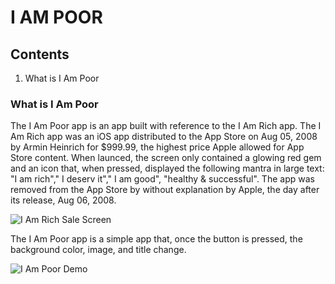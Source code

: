 # I AM POOR

## Contents

1. What is I Am Poor



### What is I Am Poor

The I Am Poor app is an app built with reference to the I Am Rich app. The I Am Rich app was an iOS app distributed to the App Store on Aug 05, 2008 by Armin Heinrich for $999.99, the highest price Apple allowed for App Store content. When launced, the screen only contained a glowing red gem and an icon that, when pressed, displayed the following mantra in large text: "I am rich"," I deserv it"," I am good", "healthy & successful". The app was removed from the App Store by without explanation by Apple, the day after its release, Aug 06, 2008.

![I Am Rich Sale Screen](https://cdn.jsdelivr.net/gh/Hoax142/github_assets/repository/I_am_poor/I_Am_Rich_sale_screen.png)

The I Am Poor app is a simple app that, once the button is pressed, the background color, image, and title change.

![I Am Poor Demo](https://cdn.jsdelivr.net/gh/Hoax142/github_assets/repository/I_am_poor/I_Am_Poor.gif)

